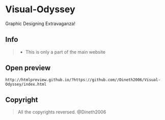 # Visual-Odyssey
Graphic Designing Extravaganza!
## Info
> - This is only a part of the main website
## Open preview
```
http://htmlpreview.github.io/?https://github.com//Dineth2006/Visual-Odyssey/index.html
```
## Copyright
> All the copyrights reversed.
> @Dineth2006